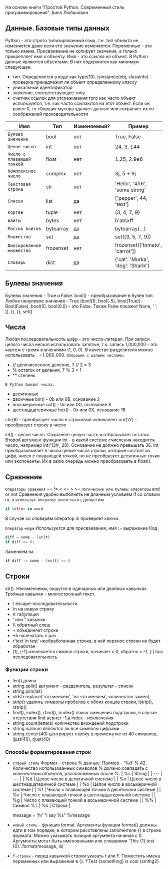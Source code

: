 На основе книги "Простой Python. Современный стиль программирования". Билл Любанович
## Данные. Базовые типы данных
Python - это строго типизированный язык, т.е. тип объекта не изменяется даже если его значение изменяется.
Переменные - это только имена. Присваивание не копирует значение, а только прикрепляет имя к объекту. Имя - это ссылка на объект. В Python данные являются объектами. В них содержится как минимум следующее:
- тип. Определяется в коде как type(10). isinstance(obj, classinfo) - проверка принадлежит ли объект определенному классу
- уникальный идентификатор
- значение, соответствующее типу
- счетчик ссылок для отслеживания того как часто объект используется, т.е. как часто ссылаются на этот объект. Если он равен 0, то сборщик мусора удаляет данные или сохраняет их из соображений производительности

| Имя | Тип | Изменяемый? | Пример | 
| --- | --- | --- | --- | 
| `Булево значение` | bool | нет | True, False |
| `Целое число` | int | нет | 24, 3, 144 |
| `Число с плавающей точкой` | float | нет | 1.25, 2.9e6 |
| `Комплексное число` | complex | нет | 3j, 5 + 9j |
| `Текстовая строка` | str | нет | 'Hello', '456', 'some string' |
| `Список` | list | да | ['pepper', 44, 'text'] |
| `Кортеж` | tuple | нет | (3, 4, 7, 9) |
| `Байты` | bytes | нет | b'ab\xff |
| `Массив байтов` | bytearray | да | bytearray(…)  |
| `Множество` | set | да | set([3, 5, 7, 9]) |
| `Фиксированное множество` | frozenset | нет | frozenset(['tomato', 'carrot']) |
| `Словарь` | dict| да | {'cat': 'Murka', 'dog': 'Sharik'} |

## Булевы значения
Булевы значения - True и False.
bool() - преобразование в булев тип.
Любое ненулевое значение - True (bool(1), bool(-5), bool(True)). 
Bool(False), bool(0), bool(0.0) - это False. Также False покажет None, ' ', [], (), {}, set()

## Числа
Любая последовательность цифр - это число-литерал. При записи целого числа нельзя использовать запятые, т.к. запись 1,000,000 - это кортеж с тремя значениями (1, 0, 0). В качестве разделителя можно использовать _ - 1_000_000.
`Операции с целыми числами:`
- // целочисленное деление, 7 // 2 = 3
- % остаток от деления, 7 % 3 = 1
- ** степень

`В Python бывают числа:`
- десятичные
- двоичные bin()  - 0b или 0B, основание 2
- восьмеричные oct() - 0o или 0O, основание 8
- шестнадцатеричные hex() - 0x или 0X, основание 16

chr(8) - преобразует число в строковый эквивалент
ord('A') - преобразует строку в число

int() - целое число. Сохраняет целую часть и отбрасывает остаток. Второй аргумент функции int - в какой системе счисления находится число, например int('13h', 20). Основание не должно превышать 36.
Int преобразовывает в число целые числа строки, которые состоят из цифр, чисел с плавающей точкой, но не преобразует десятичные точки или экспоненты. Их в свою очередь можно преобразовать в float().

## Сравнение
`Операторы сравнеия`
==   !=   <   <=   >   >= 
`Логические или булевы операторы`
and   or   not
Сравнения удобно выполнять не длинным условием if со словом or, а `используя оператор членства` in, допустим

```python
if letter in word
```
В случае со словарем оператор in проверяет ключи.

`Оператор-морж`
Используется для присваивания, имя := выражение
Код
```python
diff = some - len(t)
if diff >= 0:
```
Заменяем на
```python
if diff := some - len(t) >= 0
```

## Строки
str(). Неизменяемы, пишутся в одинарных или двойных кавычках. Тройные кавычки - многострочный текст.
- \ escape-последовательности
- \n на новую строку
- \t табуляция
- \' или \" кавычки
- \\\ обратный слеш
- \+ объединяет строки
- *5 напечатать n раз
- r\'text \n test\' необработанная строка, в ней перенос строки не будет обработан
- [1], [-1] извлекается символ строки, начинает с 0, обратно с -1, [:] вся последовательность

### Функции строки
- len() длина
- string.split() аргумент - разделитель, результат - список
- string.join(list)
- oldstr.replace('что меняем', 'на что меняем', количество замен)
- strip() удалить символы пробелов с обоих концов строки, lstrip(), rstrip()
- find(), index(), rfind(), rindex() поиск смещения подстроки, в случае отсутствия find вернет -1,а index - исключения
- string.count(letters) количество вхождений подстроки
- string.isalnum являются ли все символы цифрами
- string.center(40) центрирует строку в промежутке из 40 символов, ljust(40), rjust(40)

### Способы форматирования строк
- `старый стиль`
  Формат - строка % данные. Пример - '%d' % 42. Количество использованных символов % должно.совпадать с количеством 
объектов, расположенных после %.
  | %s | String |
  | --- | --- |
  | %d | Целое число в десятичной системе |
  | %x | Целое число в шестнадцатеричной системе |
  | %o | Целое число в восьмеричной системе |
  | %f | Число с плавающей точкой в десятичной системе |
  | %e | Число с плавающей точкой в шестнадцатеричной системе |
  | %g | Число с плавающей точкой в восьмеричной системе |
  | %%  | Символ % |
  | %s  | Строка |
  
  message = 'hi'
  "I say %s" %message
- `новый стиль` - функция format. Аргументы функции format() должны идти в том порядке, в котором расставлены заполнители {} в строке формата. Можно указывать позиция аргумента начиная с 0. Аргументы могут быть именоваными или словарями
   'This {1} test {0}.'.format(message, is)
- `f-строки` - перед кавычкой строки указать f или F. Поместить имена переменных или выражения в {}.
   f'Test {something} is cool {smthg2}

